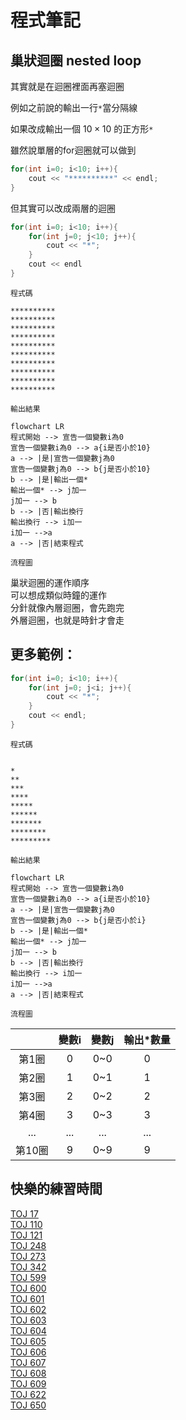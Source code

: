 # **程式筆記**
## 巢狀迴圈 nested loop

其實就是在迴圈裡面再塞迴圈  

例如之前說的輸出一行`*`當分隔線  

如果改成輸出一個 $10 \times 10$ 的正方形`*`  

雖然說單層的for迴圈就可以做到  

```cpp
for(int i=0; i<10; i++){
    cout << "**********" << endl;
}
```

但其實可以改成兩層的迴圈  

```cpp
for(int i=0; i<10; i++){
    for(int j=0; j<10; j++){
        cout << "*";
    }
    cout << endl
}
```
`程式碼`
```
**********
**********
**********
**********
**********
**********
**********
**********
**********
**********
```
`輸出結果`
```mermaid
flowchart LR
程式開始 --> 宣告一個變數i為0
宣告一個變數i為0 --> a{i是否小於10}
a --> |是|宣告一個變數j為0
宣告一個變數j為0 --> b{j是否小於10}
b --> |是|輸出一個*
輸出一個* --> j加一
j加一 --> b
b --> |否|輸出換行
輸出換行 --> i加一
i加一 -->a
a --> |否|結束程式
```
`流程圖`

巢狀迴圈的運作順序  
可以想成類似時鐘的運作  
分針就像內層迴圈，會先跑完  
外層迴圈，也就是時針才會走  

## 更多範例：
```cpp
for(int i=0; i<10; i++){
    for(int j=0; j<i; j++){
        cout << "*";
    }
    cout << endl;
}
```
`程式碼`
```

*
**
***
****
*****
******
*******
********
*********
```
`輸出結果`
```mermaid
flowchart LR
程式開始 --> 宣告一個變數i為0
宣告一個變數i為0 --> a{i是否小於10}
a --> |是|宣告一個變數j為0
宣告一個變數j為0 --> b{j是否小於i}
b --> |是|輸出一個*
輸出一個* --> j加一
j加一 --> b
b --> |否|輸出換行
輸出換行 --> i加一
i加一 -->a
a --> |否|結束程式
```
`流程圖`

|       | 變數i | 變數j | 輸出\*數量 |
|:-----:|:-----:|:-----:|:-----:|
| 第1圈 |   0   |   0~0   |0|
| 第2圈 |   1   |   0~1   |1|
| 第3圈 |   2   |   0~2   |2|
| 第4圈 |   3   |   0~3   |3|
|...|...|...|...|
| 第10圈 |   9   |   0~9   |9|

## 快樂的練習時間  

[TOJ 17](https://toj.tfcis.org/oj/pro/17/)  
[TOJ 110](https://toj.tfcis.org/oj/pro/110/)  
[TOJ 121](https://toj.tfcis.org/oj/pro/121/)  
[TOJ 248](https://toj.tfcis.org/oj/pro/248/)  
[TOJ 273](https://toj.tfcis.org/oj/pro/273/)  
[TOJ 342](https://toj.tfcis.org/oj/pro/342/)  
[TOJ 599](https://toj.tfcis.org/oj/pro/599/)  
[TOJ 600](https://toj.tfcis.org/oj/pro/600/)  
[TOJ 601](https://toj.tfcis.org/oj/pro/601/)  
[TOJ 602](https://toj.tfcis.org/oj/pro/602/)  
[TOJ 603](https://toj.tfcis.org/oj/pro/603/)  
[TOJ 604](https://toj.tfcis.org/oj/pro/604/)  
[TOJ 605](https://toj.tfcis.org/oj/pro/605/)  
[TOJ 606](https://toj.tfcis.org/oj/pro/606/)  
[TOJ 607](https://toj.tfcis.org/oj/pro/607/)  
[TOJ 608](https://toj.tfcis.org/oj/pro/608/)  
[TOJ 609](https://toj.tfcis.org/oj/pro/609/)  
[TOJ 622](https://toj.tfcis.org/oj/pro/622/)  
[TOJ 650](https://toj.tfcis.org/oj/pro/650/)  
